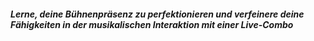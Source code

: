 ##### Lerne, deine Bühnenpräsenz zu perfektionieren und verfeinere deine Fähigkeiten in der musikalischen Interaktion mit einer Live-Combo